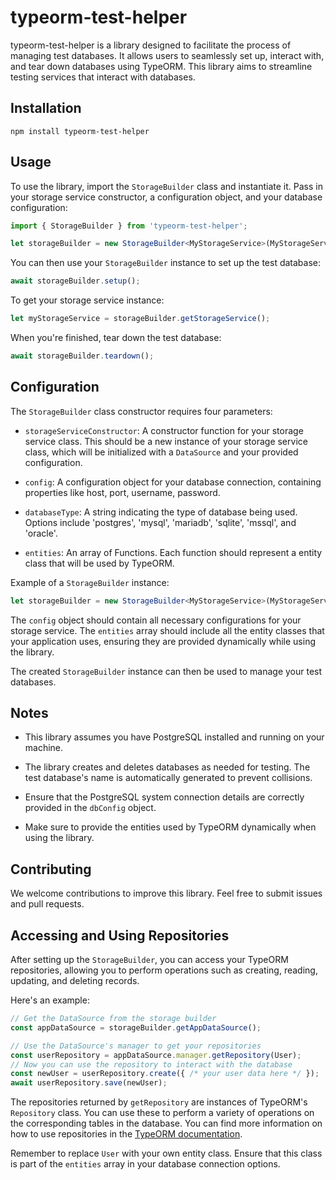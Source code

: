 # typeorm-test-helper

typeorm-test-helper is a library designed to facilitate the process of managing test databases. It allows users to seamlessly set up, interact with, and tear down databases using TypeORM. This library aims to streamline testing services that interact with databases.

## Installation

```
npm install typeorm-test-helper
```

## Usage

To use the library, import the `StorageBuilder` class and instantiate it. Pass in your storage service constructor, a configuration object, and your database configuration:

```typescript
import { StorageBuilder } from 'typeorm-test-helper';

let storageBuilder = new StorageBuilder<MyStorageService>(MyStorageService, config, dbConfig);
```

You can then use your `StorageBuilder` instance to set up the test database:

```typescript
await storageBuilder.setup();
```

To get your storage service instance:

```typescript
let myStorageService = storageBuilder.getStorageService();
```

When you're finished, tear down the test database:

```typescript
await storageBuilder.teardown();
```

## Configuration

The `StorageBuilder` class constructor requires four parameters:

- `storageServiceConstructor`: A constructor function for your storage service class. This should be a new instance of your storage service class, which will be initialized with a `DataSource` and your provided configuration.

- `config`: A configuration object for your database connection, containing properties like host, port, username, password.

- `databaseType`: A string indicating the type of database being used. Options include 'postgres', 'mysql', 'mariadb', 'sqlite', 'mssql', and 'oracle'.

- `entities`: An array of Functions. Each function should represent a entity class that will be used by TypeORM.

Example of a `StorageBuilder` instance:

```typescript
let storageBuilder = new StorageBuilder<MyStorageService>(MyStorageService, config, 'postgres', [MyEntity1, MyEntity2]);
```

The `config` object should contain all necessary configurations for your storage service. The `entities` array should include all the entity classes that your application uses, ensuring they are provided dynamically while using the library.

The created `StorageBuilder` instance can then be used to manage your test databases.

## Notes

- This library assumes you have PostgreSQL installed and running on your machine.

- The library creates and deletes databases as needed for testing. The test database's name is automatically generated to prevent collisions.

- Ensure that the PostgreSQL system connection details are correctly provided in the `dbConfig` object.

- Make sure to provide the entities used by TypeORM dynamically when using the library.

## Contributing

We welcome contributions to improve this library. Feel free to submit issues and pull requests.


## Accessing and Using Repositories

After setting up the `StorageBuilder`, you can access your TypeORM repositories, allowing you to perform operations such as creating, reading, updating, and deleting records.

Here's an example:

```typescript
// Get the DataSource from the storage builder
const appDataSource = storageBuilder.getAppDataSource();

// Use the DataSource's manager to get your repositories
const userRepository = appDataSource.manager.getRepository(User);
// Now you can use the repository to interact with the database
const newUser = userRepository.create({ /* your user data here */ });
await userRepository.save(newUser);
```

The repositories returned by `getRepository` are instances of TypeORM's `Repository` class. You can use these to perform a variety of operations on the corresponding tables in the database. You can find more information on how to use repositories in the [TypeORM documentation](https://typeorm.io/#/working-with-repository).

Remember to replace `User` with your own entity class. Ensure that this class is part of the `entities` array in your database connection options.